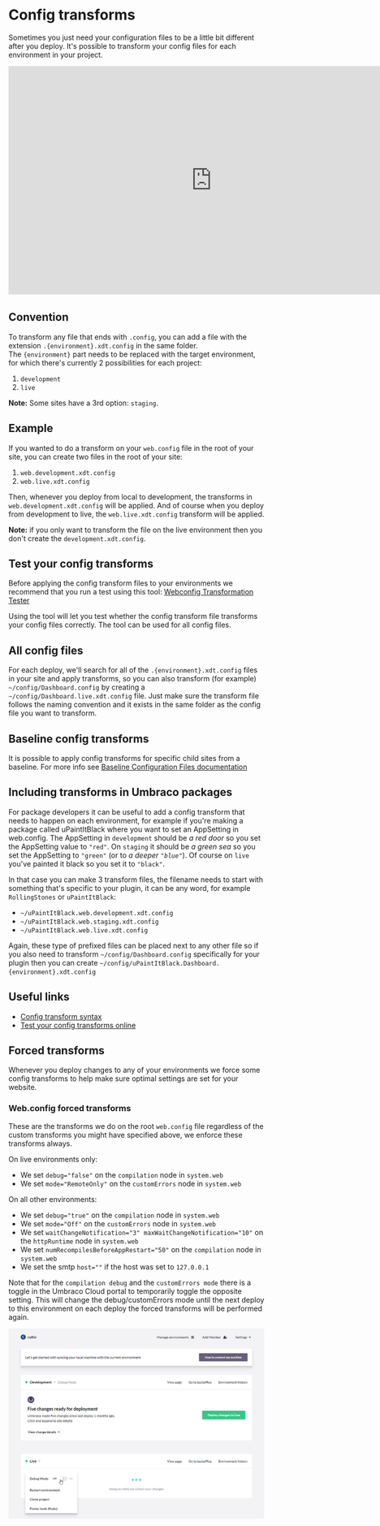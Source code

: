 # Config transforms
Sometimes you just need your configuration files to be a little bit different after you deploy. It's possible to transform your config files for each environment in your project.

<iframe width="800" height="450" src="https://www.youtube.com/embed/YkF2FotjWDk?rel=0" frameborder="0" allow="autoplay; encrypted-media" allowfullscreen></iframe>

## Convention
To transform any file that ends with `.config`, you can add a file with the extension `.{environment}.xdt.config` in the same folder.   
The `{environment}` part needs to be replaced with the target environment, for which there's currently 2 possibilities for each project:

1. `development`
2. `live` 

**Note:** Some sites have a 3rd option: `staging`. 

## Example
If you wanted to do a transform on your `web.config` file in the root of your site, you can create two files in the root of your site:

1. `web.development.xdt.config`
2. `web.live.xdt.config`

Then, whenever you deploy from local to development, the transforms in `web.development.xdt.config` will be applied. And of course when you deploy from development to live, the `web.live.xdt.config` transform will be applied.

**Note:** if you only want to transform the file on the live environment then you don't create the `development.xdt.config`.

## Test your config transforms
Before applying the config transform files to your environments we recommend that you run a test using this tool: [Webconfig Transformation Tester](https://webconfigtransformationtester.apphb.com/)

Using the tool will let you test whether the config transform file transforms your config files correctly. The tool can be used for all config files.

## All config files
For each deploy, we'll search for all of the `.{environment}.xdt.config` files in your site and apply transforms, so you can also transform (for example) `~/config/Dashboard.config` by creating a `~/config/Dashboard.live.xdt.config` file. Just make sure the transform file follows the naming convention and it exists in the same folder as the config file you want to transform.

## Baseline config transforms
It is possible to apply config transforms for specific child sites from a baseline. For more info see [Baseline Configuration Files documentation](https://our.umbraco.com/documentation/Umbraco-Cloud/Getting-Started/Baselines/Configuration-files/)

## Including transforms in Umbraco packages
For package developers it can be useful to add a config transform that needs to happen on each environment, for example if you're making a package called uPaintItBlack where you want to set an AppSetting in web.config. The AppSetting in `development` should be _a red door_ so you set the AppSetting value to `"red"`. On `staging` it should be _a green sea_ so you set the AppSetting to `"green"` (or to _a deeper `"blue"`_). Of course on `live` you've painted it black so you set it to `"black"`. 

In that case you can make 3 transform files, the filename needs to start with something that's specific to your plugin, it can be any word, for example `RollingStones` or `uPaintItBlack`:

- `~/uPaintItBlack.web.development.xdt.config`
- `~/uPaintItBlack.web.staging.xdt.config`
- `~/uPaintItBlack.web.live.xdt.config`

Again, these type of prefixed files can be placed next to any other file so if you also need to transform `~/config/Dashboard.config` specifically for your plugin then you can create `~/config/uPaintItBlack.Dashboard.{environment}.xdt.config`

## Useful links
- [Config transform syntax](https://msdn.microsoft.com/en-us/library/dd465326)
- [Test your config transforms online](https://webconfigtransformationtester.apphb.com/)

## Forced transforms

Whenever you deploy changes to any of your environments we force some config transforms to help make sure optimal settings are set for your website. 

### Web.config forced transforms

These are the transforms we do on the root `web.config` file regardless of the custom transforms you might have specified above, we enforce these transforms always.

On live environments only:

- We set `debug="false"` on the `compilation` node in `system.web` 
- We set `mode="RemoteOnly"` on the `customErrors` node in `system.web`

On all other environments:

- We set `debug="true"` on the `compilation` node in `system.web` 
- We set `mode="Off"` on the `customErrors` node in `system.web`
- We set `waitChangeNotification="3" maxWaitChangeNotification="10"` on the `httpRuntime` node in `system.web` 
- We set `numRecompilesBeforeAppRestart="50"`  on the `compilation` node in `system.web` 
- We set the smtp `host=""` if the host was set to `127.0.0.1`


Note that for the `compilation debug` and the `customErrors mode` there is a toggle in the Umbraco Cloud portal to temporarily toggle the opposite setting. This will change the debug/customErrors mode until the next deploy to this environment on each deploy the forced transforms will be performed again.

![Toggle debug mode](images/toggle-debug.png)
